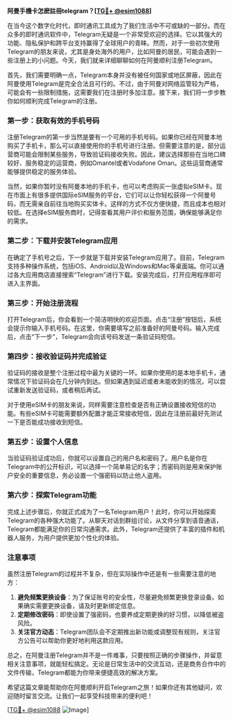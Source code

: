 **阿曼手機卡怎麽註冊telegram？[[TG💪+ @esim1088](https://t.me/s/esim1088)]**

在当今这个数字化时代，即时通讯工具成为了我们生活中不可或缺的一部分。而在众多的即时通讯软件中，Telegram无疑是一个非常受欢迎的选择。它以其强大的功能、隐私保护和跨平台支持赢得了全球用户的青睐。然而，对于一些初次使用Telegram的朋友来说，尤其是身处海外的用户，比如阿曼的居民，可能会遇到一些注册上的小问题。今天，我们就来详细聊聊如何在阿曼顺利注册Telegram。

首先，我们需要明确一点，Telegram本身并没有被任何国家或地区屏蔽，因此在阿曼使用Telegram是完全合法且可行的。不过，由于阿曼对网络监管较为严格，可能会有一些限制措施，这需要我们在注册时多加注意。接下来，我们将一步步教你如何顺利完成Telegram的注册。

### 第一步：获取有效的手机号码

注册Telegram的第一步当然是要有一个可用的手机号码。如果你已经在阿曼本地购买了手机卡，那么可以直接使用你的手机号进行注册。但需要注意的是，部分运营商可能会限制某些服务，导致验证码接收失败。因此，建议选择那些在当地口碑较好、服务稳定的运营商，例如Omantel或者Vodafone Oman。这些运营商通常能够提供稳定的服务体验。

当然，如果你暂时没有阿曼本地的手机卡，也可以考虑购买一张虚拟eSIM卡。现在市面上有很多提供国际eSIM服务的平台，它们可以让你轻松获得一个阿曼号码，而无需亲自前往当地购买实体卡。这样的方式不仅方便快捷，而且成本也相对较低。在选择eSIM服务商时，记得查看其用户评价和服务范围，确保能够满足你的需求。

### 第二步：下载并安装Telegram应用

在确定了手机号之后，下一步就是下载并安装Telegram应用了。目前，Telegram支持多种操作系统，包括iOS、Android以及Windows和Mac等桌面端。你可以通过各大应用商店直接搜索“Telegram”进行下载。安装完成后，打开应用程序即可进入主界面。

### 第三步：开始注册流程

打开Telegram后，你会看到一个简洁明快的欢迎页面。点击“注册”按钮后，系统会提示你输入手机号码。在这里，你需要填写之前准备好的阿曼号码。输入完成后，点击“下一步”，Telegram会向该号码发送一条验证码短信。

### 第四步：接收验证码并完成验证

验证码的接收是整个注册过程中最为关键的一环。如果你使用的是本地手机卡，通常情况下验证码会在几分钟内到达。但如果遇到延迟或者未能收到的情况，可以尝试重新发送验证码，或者稍后再试。

对于使用eSIM卡的朋友来说，同样需要注意检查是否有正确设置接收短信的功能。有些eSIM卡可能需要额外配置才能正常接收短信，因此在注册前最好先测试一下是否能成功接收到短信。

### 第五步：设置个人信息

当验证码验证成功后，你就可以设置自己的用户名和密码了。用户名是你在Telegram中的公开标识，可以选择一个简单易记的名字；而密码则是用来保护账户安全的重要信息，务必设置一个强密码以防止他人盗用。

### 第六步：探索Telegram功能

完成上述步骤后，你就正式成为了一名Telegram用户！此时，你可以开始探索Telegram的各种强大功能了。从聊天对话到群组讨论，从文件分享到语音通话，Telegram都能满足你的日常沟通需求。此外，Telegram还提供了丰富的插件和机器人服务，为用户提供更加个性化的体验。

### 注意事项

虽然注册Telegram的过程并不复杂，但在实际操作中还是有一些需要注意的地方：

1. **避免频繁更换设备**：为了保证账号的安全性，尽量避免频繁更换登录设备。如果确实需要更换设备，请及时更新绑定信息。
2. **定期修改密码**：即使设置了强密码，也要养成定期更换的好习惯，以降低被盗风险。
3. **关注官方动态**：Telegram团队会不定期推出新功能或调整现有规则，关注官方公告可以帮助你更好地利用这款应用。

总之，在阿曼注册Telegram并不是一件难事，只要按照正确的步骤操作，并留意相关注意事项，就能轻松搞定。无论是日常生活中的交流互动，还是商务合作中的文件传输，Telegram都能为你带来便捷高效的解决方案。

希望这篇文章能帮助你在阿曼顺利开启Telegram之旅！如果你还有其他疑问，欢迎随时留言交流。让我们一起享受科技带来的便利吧！

[[TG💪+ @esim1088](https://t.me/s/esim1088) ![Image](https://i.postimg.cc/4NQfJmqS/Snipaste-2025-05-13-00-14-12.png)]